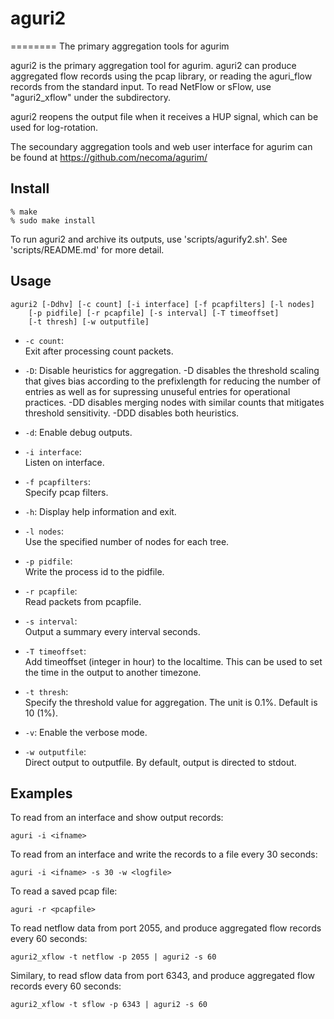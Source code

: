 # aguri2
========
The primary aggregation tools for agurim

aguri2 is the primary aggregation tool for agurim.
aguri2 can produce aggregated flow records using the pcap library, or
reading the aguri_flow records from the standard input.
To read NetFlow or sFlow, use "aguri2_xflow" under the subdirectory.

aguri2 reopens the output file when it receives a HUP signal, which can
be used for log-rotation.

The secoundary aggregation tools and web user interface for agurim can
be found at
https://github.com/necoma/agurim/

## Install

	% make
	% sudo make install

To run aguri2 and archive its outputs, use 'scripts/agurify2.sh'.
See 'scripts/README.md' for more detail.

## Usage

	aguri2 [-Ddhv] [-c count] [-i interface] [-f pcapfilters] [-l nodes]
		[-p pidfile] [-r pcapfile] [-s interval] [-T timeoffset]
		[-t thresh] [-w outputfile]

  + `-c count`:  
    Exit after processing count packets.

  + `-D`: Disable heuristics for aggregation.
      -D disables the threshold scaling that gives bias according to
      the prefixlength for reducing the number of entries as well as
      for supressing unuseful entries for operational practices.
      -DD disables merging nodes with similar counts that mitigates
      threshold sensitivity.
      -DDD disables both heuristics.
  
  + `-d`: Enable debug outputs.
  
  + `-i interface`:  
    Listen on interface.

  + `-f pcapfilters`:  
    Specify pcap filters.

  + `-h`: Display help information and exit.

  + `-l nodes`:  
    Use the specified number of nodes for each tree.

  + `-p pidfile`:  
    Write the process id to the pidfile.

  + `-r pcapfile`:  
    Read packets from pcapfile.

  + `-s interval`:  
    Output a summary every interval seconds.

  + `-T timeoffset`:  
    Add timeoffset (integer in hour) to the localtime. This can be
    used to set the time in the output to another timezone.

  + `-t thresh`:  
    Specify the threshold value for aggregation.  The unit is 0.1%.
    Default is 10 (1%).

  + `-v`: Enable the verbose mode.

  + `-w outputfile`:  
    Direct output to outputfile.  By default, output is directed to stdout.

## Examples

To read from an interface and show output records:

	aguri -i <ifname>

To read from an interface and write the records to a file every 30
seconds:

	aguri -i <ifname> -s 30 -w <logfile>

To read a saved pcap file:

	aguri -r <pcapfile>

To read netflow data from port 2055, and produce aggregated flow
records every 60 seconds:

	aguri2_xflow -t netflow -p 2055 | aguri2 -s 60

Similary, to read sflow data from port 6343, and produce aggregated
flow records every 60 seconds: 

	aguri2_xflow -t sflow -p 6343 | aguri2 -s 60




